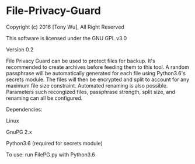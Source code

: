 # File-Privacy-Guard

Copyright (c) 2016 [Tony Wu], All Right Reserved

This software is licensed under the GNU GPL v3.0

Version 0.2

File Privacy Guard can be used to protect files for backup. It's recommended to create archives before feeding them to this tool. A random passphrase will be automatically generated for each file using Python3.6's secrets module. The files will then be encrypted and split to account for any maximum file size constraint. Automated renaming is also possible. Parameters such recongized files, passphrase strength, split size, and renaming can all be configured.

Dependencies:

Linux

GnuPG 2.x

Python3.6 (required for secrets module)

To use: run FilePG.py with Python3.6
